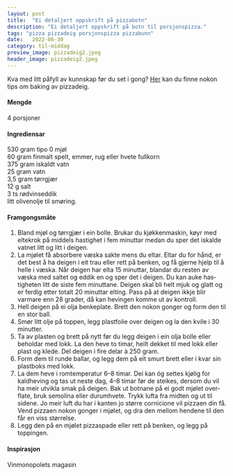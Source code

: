 ```yaml
---
layout: post
title:  "Ei detaljert oppskrift på pizzabotn"
description: "Ei detaljert oppskrift på botn til porsjonspizza."
tags: "pizza pizzadeig porsjonspizza pizzabunn"
date:   2022-06-30
category: til-middag
preview_image: pizzadeig2.jpeg
header_image: pizzadeig2.jpeg
---
```


Kva med litt påfyll av kunnskap før du set i gong? [Her](https://www.rettogslettkotelett.no/baking/2021/08/28/pizzadeig-nice-to-know.html) kan du finne nokon tips om baking av pizzadeig.

#### Mengde

4 porsjoner

#### Ingrediensar

530 gram tipo 0 mjøl<br>
60 gram finmalt spelt, emmer, rug eller hvete fullkorn<br>
375 gram iskaldt vatn<br>
25 gram vatn<br>
3,5 gram tørrgjær<br>
12 g salt<br>
3 ts rødvinseddik<br>
litt olivenolje til smøring.<br>

#### Framgongsmåte

1. Bland mjøl og tørrgjær i ein bolle. Brukar du kjøkkenmaskin, køyr med eltekrok på middels hastighet i fem minuttar medan du sper det iskalde vatnet litt og litt i dei­gen. 
2. La mjølet få absorbere væska sakte mens du eltar. Eltar du for hånd, er det best å ha deigen i eit trau eller rett på ben­ken, og få gjerne hjelp til å helle i væska. Når deigen har elta 15 minuttar, blandar du resten av væska med saltet og eddik­ en og sper det i deigen. Du kan auke has­tigheten litt de siste fem minuttane. Dei­gen skal bli helt mjuk og glatt og er ferdig etter totalt 20 minuttar elting. Pass på at deigen ikkje blir varmare enn 28 grader, då kan hevingen komme ut av kontroll.
3. Hell deigen på ei olja benkeplate. Brett den nokon gonger og form den til en stor ball. 
4. Smør litt olje på toppen, legg plastfo­lie over deigen og la den kvile i 30 minutter. 
5. Ta av plasten og brett på nytt før du legg deigen i ein olja bolle eller behol­dar med lokk. La den heve to timar, heilt dekket til med lokk eller plast og klede. Del deigen i fire delar à 250 gram. 
6. Form dem til runde ballar, og legg dem på eit smurt brett eller i kvar sin plastboks med lokk. 
7. La dem heve i romtemperatur 6–8 timar. Dei kan óg settes kjølig for kaldheving og tas ut neste dag, 4–8 timar før de steikes, dersom du vil ha meir utvikla smak på deigen. Bak ut botnane på ei godt mjølet over­flate, bruk semolina eller durumhvete. Trykk lufta fra midten og ut til sidene. Jo meir luft du har i kanten jo større cornicione vil pizzaen din få. Vend pizzaen nokon gonger i mjølet, og dra den mellom hendene til den får en viss størrelse. 
8. Legg den på en mjølet pizzaspade eller rett på benken, og legg på toppingen.

#### Inspirasjon

Vinmonopolets magasin